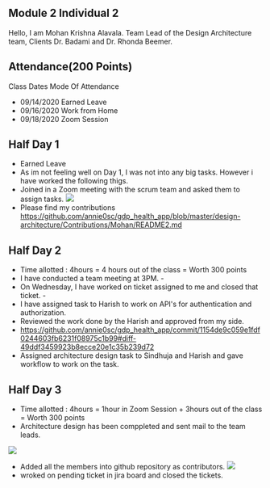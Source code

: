 ## Module 2 Individual 2
Hello, I am Mohan Krishna Alavala. Team Lead of the Design Architecture team, Clients Dr. Badami and Dr. Rhonda Beemer.

## Attendance(200 Points)
Class Dates Mode Of Attendance
- 09/14/2020 Earned Leave
- 09/16/2020 Work from Home
- 09/18/2020 Zoom Session

## Half Day 1
- Earned Leave
- As im not feeling well on Day 1, I was not into any big tasks. However i have worked the following thigs.
- Joined in a Zoom meeting with the scrum team and asked them to assign tasks.
![](https://github.com/annie0sc/gdp_health_app/blob/master/design-architecture/Meetings/Scrum%20meeting%20sep14.png?raw=true)
- Please find my contributions 
https://github.com/annie0sc/gdp_health_app/blob/master/design-architecture/Contributions/Mohan/README2.md


## Half Day 2
- Time allotted : 4hours = 4 hours out of the class = Worth 300 points
- I have conducted a team meeting at 3PM.
-[](https://github.com/annie0sc/gdp_health_app/blob/master/design-architecture/Meetings/Team%20meeting%20sep16.png?raw=true)
- On Wednesday, I have worked on ticket assigned to me and closed that ticket.
-[](https://github.com/annie0sc/gdp_health_app/blob/master/design-architecture/Meetings/Scrum%20meeting%20sep14.png?raw=true)
- I have assigned task to Harish to work on API's for authentication and authorization.
- Reviewed the work done by the Harish and approved from my side.
- https://github.com/annie0sc/gdp_health_app/commit/1154de9c059e1fdf0244603fb6231f08975c1b99#diff-49ddf3459923b8ecce20e1c35b239d72 
- Assigned architecture design task to Sindhuja and Harish and gave workflow to work on the task.


## Half Day 3
- Time allotted : 4hours = 1hour in Zoom Session + 3hours out of the class = Worth 300 points
- Architecture design has been comppleted and sent mail to the team leads.

![](https://github.com/annie0sc/gdp_health_app/blob/master/design-architecture/Contributions/Mohan/ArchitectureMail.png?raw=true)


- Added all the members into github repository as contributors.
![](https://github.com/annie0sc/gdp_health_app/blob/master/design-architecture/Contributions/Mohan/MailforGitids.png?raw=true)
- wroked on pending ticket in jira board and closed the tickets.